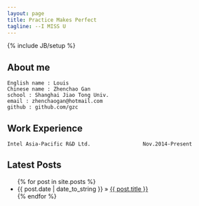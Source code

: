 ```yaml
---
layout: page
title: Practice Makes Perfect
tagline: --I MISS U
---
```

{% include JB/setup %}

## About me

    English name : Louis
    Chinese name : Zhenchao Gan
    school : Shanghai Jiao Tong Univ.
    email : zhenchaogan@hotmail.com
    github : github.com/gzc


## Work Experience
    Intel Asia-Pacific R&D Ltd.                 Nov.2014-Present

    
## Latest Posts

<ul class="posts">
  {% for post in site.posts %}
    <li><span>{{ post.date | date_to_string }}</span> &raquo; <a href="{{ BASE_PATH }}{{ post.url }}">{{ post.title }}</a></li>
  {% endfor %}
</ul>




